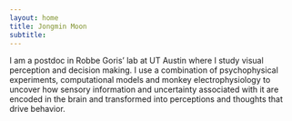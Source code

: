 ```yaml
---
layout: home
title: Jongmin Moon
subtitle: 
---
```


I am a postdoc in Robbe Goris’ lab at UT Austin where I study visual perception and decision making. I use a combination of psychophysical experiments, computational models and monkey electrophysiology to uncover how sensory information and uncertainty associated with it are encoded in the brain and transformed into perceptions and thoughts that drive behavior. 
